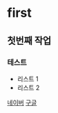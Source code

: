 # first
## 첫번째 작업
### 테스트
- 리스트 1
- 리스트 2

[네이버](https://www.naver.com)
[구글](https://www.google.com)
